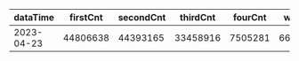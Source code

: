 |dataTime|firstCnt|secondCnt|thirdCnt|fourCnt|winCnt|vrate|wrate|
|-|-|-|-|-|-|-|-|
|2023-04-23|44806638|44393165|33458916|7505281|6692439|0%|0%|